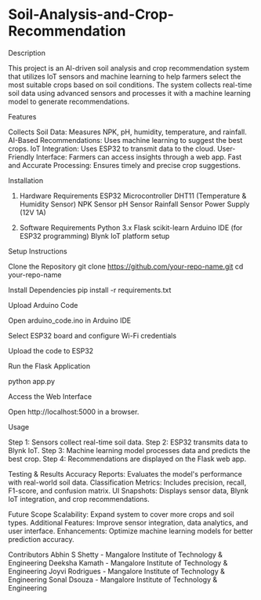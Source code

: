 # Soil-Analysis-and-Crop-Recommendation
Description

This project is an AI-driven soil analysis and crop recommendation system that utilizes IoT sensors and machine learning to help farmers select the most suitable crops based on soil conditions. The system collects real-time soil data using advanced sensors and processes it with a machine learning model to generate recommendations.

Features

Collects Soil Data: Measures NPK, pH, humidity, temperature, and rainfall.
AI-Based Recommendations: Uses machine learning to suggest the best crops.
IoT Integration: Uses ESP32 to transmit data to the cloud.
User-Friendly Interface: Farmers can access insights through a web app.
Fast and Accurate Processing: Ensures timely and precise crop suggestions.

Installation
1. Hardware Requirements
ESP32 Microcontroller
DHT11 (Temperature & Humidity Sensor)
NPK Sensor
pH Sensor
Rainfall Sensor
Power Supply (12V 1A)

2. Software Requirements
Python 3.x
Flask
scikit-learn
Arduino IDE (for ESP32 programming)
Blynk IoT platform setup

Setup Instructions

Clone the Repository
git clone https://github.com/your-repo-name.git
cd your-repo-name

Install Dependencies
pip install -r requirements.txt

Upload Arduino Code

Open arduino_code.ino in Arduino IDE

Select ESP32 board and configure Wi-Fi credentials

Upload the code to ESP32

Run the Flask Application

python app.py

Access the Web Interface

Open http://localhost:5000 in a browser.


Usage

Step 1: Sensors collect real-time soil data.
Step 2: ESP32 transmits data to Blynk IoT.
Step 3: Machine learning model processes data and predicts the best crop.
Step 4: Recommendations are displayed on the Flask web app.

Testing & Results
Accuracy Reports: Evaluates the model's performance with real-world soil data.
Classification Metrics: Includes precision, recall, F1-score, and confusion matrix.
UI Snapshots: Displays sensor data, Blynk IoT integration, and crop recommendations.

Future Scope
Scalability: Expand system to cover more crops and soil types.
Additional Features: Improve sensor integration, data analytics, and user interface.
Enhancements: Optimize machine learning models for better prediction accuracy.

Contributors
Abhin S Shetty - Mangalore Institute of Technology & Engineering
Deeksha Kamath - Mangalore Institute of Technology & Engineering
Joyvi Rodrigues - Mangalore Institute of Technology & Engineering 
Sonal Dsouza - Mangalore Institute of Technology & Engineering
